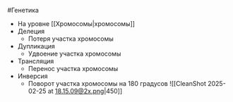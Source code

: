 #Генетика 
- На уровне [[Хромосомы|хромосомы]]
- Делеция 
	- Потеря участка хромосомы
- Дупликация 
	- Удвоение участка хромосомы 
- Трансляция 
	- Перенос участка хромосомы 
- Инверсия 
	- Поворот участка хромосомы на 180 градусов 
![[CleanShot 2025-02-25 at 18.15.09@2x.png|450]]